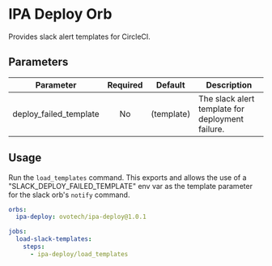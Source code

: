 # IPA Deploy Orb

Provides slack alert templates for CircleCI.

## Parameters

| Parameter              | Required |  Default   | Description                                      |
| ---------------------- | :------: | :--------: | ------------------------------------------------ |
| deploy_failed_template |    No    | (template) | The slack alert template for deployment failure. |

## Usage

Run the `load_templates` command. This exports and allows the use of a "SLACK_DEPLOY_FAILED_TEMPLATE" env var as the template
parameter for the slack orb's `notify` command.

```yaml
orbs:
  ipa-deploy: ovotech/ipa-deploy@1.0.1

jobs:
  load-slack-templates:
    steps:
      - ipa-deploy/load_templates
```
